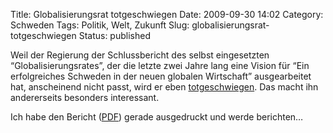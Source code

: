 Title: Globalisierungsrat totgeschwiegen
Date: 2009-09-30 14:02
Category: Schweden
Tags: Politik, Welt, Zukunft
Slug: globalisierungsrat-totgeschwiegen
Status: published

Weil der Regierung der Schlussbericht des selbst eingesetzten
“Globalisierungsrates”, der die letzte zwei Jahre lang eine Vision für
“Ein erfolgreiches Schweden in der neuen globalen Wirtschaft”
ausgearbeitet hat, anscheinend nicht passt, wird er eben
[totgeschwiegen](http://www.dn.se/opinion/debatt/halvhjartat-agerande-av-regeringen-1.963653).
Das macht ihn andererseits besonders interessant.

Ich habe den Bericht
([PDF](http://www.regeringen.se/sb/d/11355/a/126857)) gerade ausgedruckt
und werde berichten…

